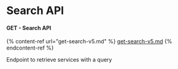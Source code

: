 # Search API

#### GET - Search API

{% content-ref url="get-search-v5.md" %}
[get-search-v5.md](get-search-v5.md)
{% endcontent-ref %}

Endpoint to retrieve services with a query

